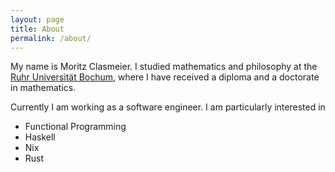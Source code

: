 ```yaml
---
layout: page
title: About
permalink: /about/
---
```


My name is Moritz Clasmeier. I studied mathematics and philosophy at the [Ruhr Universität Bochum](https://www.rub.de), where I have received a diploma and a doctorate in mathematics.

Currently I am working as a software engineer. I am particularly interested in
* Functional Programming
* Haskell
* Nix
* Rust
